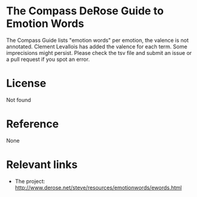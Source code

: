 # The Compass DeRose Guide to Emotion Words
The Compass Guide lists "emotion words" per emotion, the valence is not annotated. Clement Levallois has added the valence for each term. Some imprecisions might persist. Please check the tsv file and submit an issue or a pull request if you spot an error.

# License
Not found

# Reference
None

# Relevant links
+ The project: http://www.derose.net/steve/resources/emotionwords/ewords.html

